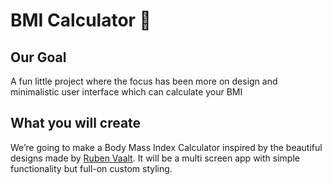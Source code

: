 # BMI Calculator 💪

## Our Goal

A fun little project where the focus has been more on design and minimalistic user interface which can calculate your BMI

## What you will create

We’re going to make a Body Mass Index Calculator inspired by the beautiful designs made by [Ruben Vaalt](https://dribbble.com/shots/4585382-Simple-BMI-Calculator). It will be a multi screen app with simple functionality but full-on custom styling. 